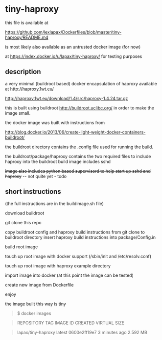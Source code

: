 tiny-haproxy
============

this file is available at

https://github.com/lexlapax/Dockerfiles/blob/master/tiny-haproxy/README.md

is most likely also available as an untrusted docker image (for now) 

at https://index.docker.io/u/lapax/tiny-haproxy/ for testing purposes 


description
-----------
a very minimal (buildroot based) docker encapsulation of haproxy available at http://haproxy.1wt.eu/

http://haproxy.1wt.eu/download/1.4/src/haproxy-1.4.24.tar.gz

this is built using buildroot http://buildroot.uclibc.org/ in order to make the image small.

the docker image was built with instructions from 

http://blog.docker.io/2013/06/create-light-weight-docker-containers-buildroot/

the buildroot directory contains the .config file used for running the build.

the buildroot/package/haproxy contains the two required files to include haproxy into the buildroot build
image includes sshd 

~~image also includes python based supervisord to help start up sshd and haproxy~~ -- not quite yet - todo


short instructions
------------------
(the full instructions are in the buildimage.sh file)

download buildroot 

git clone this repo

copy buildroot config and haproxy build instructions from git clone to buildroot directory
insert haproxy build instructions into package/Config.in

build root image

touch up root image with docker support (/sbin/init and /etc/resolv.conf)

touch up root image with haproxy example directory

import image into docker (at this point the image can be tested)

create new image from Dockerfile

enjoy


the image built this way is tiny

> $ docker images 

> REPOSITORY              TAG                 IMAGE   ID            CREATED             VIRTUAL SIZE 

> lapax/tiny-haproxy      latest              0600e2ff19e7        3 minutes ago       2.592 MB

